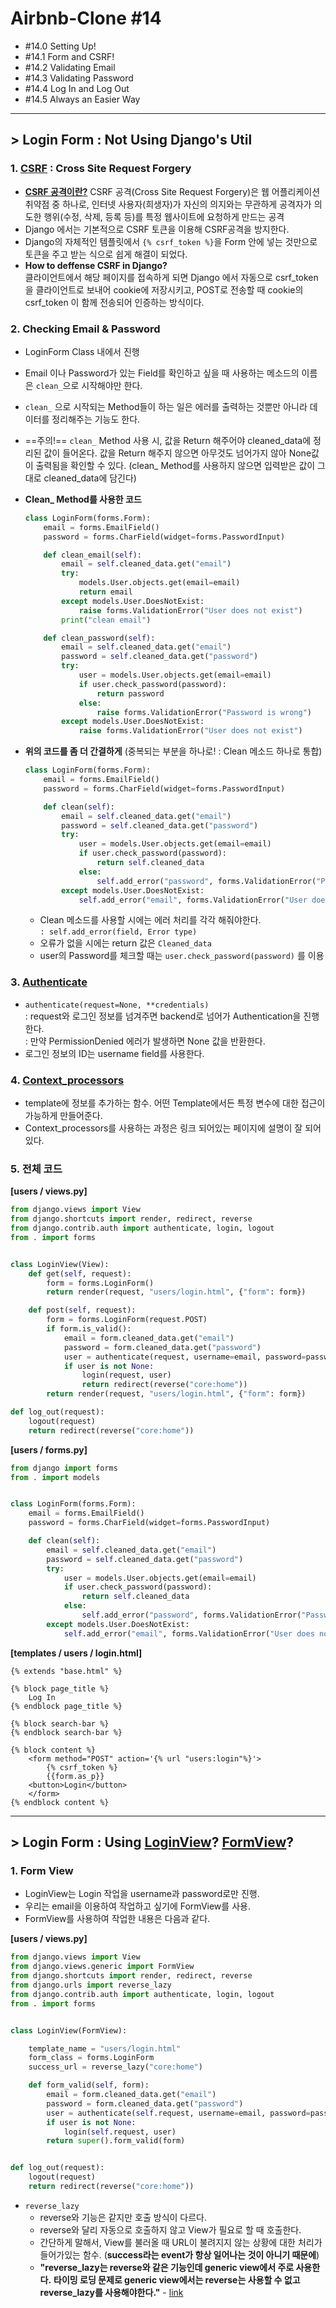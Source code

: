 # Airbnb-Clone #14

- #14.0 Setting Up!
- #14.1 Form and CSRF!
- #14.2 Validating Email
- #14.3 Validating Password
- #14.4 Log In and Log Out
- #14.5 Always an Easier Way

---

## > Login Form : Not Using Django's Util

### 1. [CSRF](https://docs.djangoproject.com/en/3.0/ref/csrf/) : Cross Site Request Forgery 

- [**CSRF 공격이란?**](https://velog.io/@ground4ekd/django-csrf)
  CSRF 공격(Cross Site Request Forgery)은 웹 어플리케이션 취약점 중 하나로, 인터넷 사용자(희생자)가 자신의 의지와는 무관하게 공격자가 의도한 행위(수정, 삭제, 등록 등)를 특정 웹사이트에 요청하게 만드는 공격
- Django 에서는 기본적으로 CSRF 토큰을 이용해 CSRF공격을 방지한다.
- Django의 자체적인 템플릿에서  `{% csrf_token %}`을 Form 안에 넣는 것만으로 토큰을 주고 받는 식으로 쉽게 해결이 되었다.
- **How to deffense CSRF in Django?**  
  클라이언트에서 해당 페이지를 접속하게 되면 Django 에서 자동으로 csrf_token을 클라이언트로 보내어 cookie에 저장시키고, POST로 전송할 때 cookie의 csrf_token 이 함께 전송되어 인증하는 방식이다.

### 2. Checking Email & Password

- LoginForm Class 내에서 진행

- Email 이나 Password가 있는 Field를 확인하고 싶을 때 사용하는 메소드의 이름은 `clean_`으로 시작해야만 한다.

- `clean_` 으로 시작되는 Method들이 하는 일은 에러를 출력하는 것뿐만 아니라 데이터를 정리해주는 기능도 한다.

- ==주의!== `clean_` Method 사용 시, 값을 Return 해주어야 cleaned_data에 정리된 값이 들어온다. 값을 Return 해주지 않으면 아무것도 넘어가지 않아 None값이 출력됨을 확인할 수 있다. (clean_ Method를 사용하지 않으면 입력받은 값이 그대로 cleaned_data에 담긴다)

- **Clean_ Method를 사용한 코드**

  ```python
  class LoginForm(forms.Form):
      email = forms.EmailField()
      password = forms.CharField(widget=forms.PasswordInput)
  
      def clean_email(self):
          email = self.cleaned_data.get("email")
          try:
              models.User.objects.get(email=email)
              return email
          except models.User.DoesNotExist:
              raise forms.ValidationError("User does not exist")
          print("clean email")
  
      def clean_password(self):
          email = self.cleaned_data.get("email")
          password = self.cleaned_data.get("password")
          try:
              user = models.User.objects.get(email=email)
              if user.check_password(password):
                  return password
              else:
                  raise forms.ValidationError("Password is wrong")
          except models.User.DoesNotExist:
              raise forms.ValidationError("User does not exist")
  ```

- **위의 코드를 좀 더 간결하게** (중복되는 부분을 하나로! : Clean 메소드 하나로 통합)

  ```python
  class LoginForm(forms.Form):
      email = forms.EmailField()
      password = forms.CharField(widget=forms.PasswordInput)
  
      def clean(self):
          email = self.cleaned_data.get("email")
          password = self.cleaned_data.get("password")
          try:
              user = models.User.objects.get(email=email)
              if user.check_password(password):
                  return self.cleaned_data
              else:
                  self.add_error("password", forms.ValidationError("Password is wrong"))
          except models.User.DoesNotExist:
              self.add_error("email", forms.ValidationError("User does not exist"))
  ```

  - Clean 메소드를 사용할 시에는 에러 처리를 각각 해줘야한다.   
    `: self.add_error(field, Error type)`
  - 오류가 없을 시에는 return 값은 `Cleaned_data`
  - user의 Password를 체크할 때는 `user.check_password(password)` 를 이용

### 3. [Authenticate](https://docs.djangoproject.com/en/3.0/topics/auth/default/#authenticating-users)

- `authenticate(request=None, **credentials)`  
  : request와 로그인 정보를 넘겨주면 backend로 넘어가 Authentication을 진행한다.  
  : 만약 PermissionDenied 에러가 발생하면 None 값을 반환한다.
- 로그인 정보의 ID는 username field를 사용한다.

### 4. [Context_processors](https://blog.isaccchoi.com/programing/Template-context-processors%EB%A5%BC-%EC%82%AC%EC%9A%A9%ED%95%98%EC%97%AC-%EB%8D%B0%EC%9D%B4%ED%84%B0-%EB%A7%88%EC%9D%8C%EB%8C%80%EB%A1%9C-%EB%A1%9C%EB%93%9C%ED%95%98%EA%B8%B0/)

- template에 정보를 추가하는 함수. 어떤 Template에서든 특정 변수에 대한 접근이 가능하게 만들어준다.
- Context_processors를 사용하는 과정은 링크 되어있는 페이지에 설명이 잘 되어있다.

### 5. 전체 코드

**[users / views.py]**

```python
from django.views import View
from django.shortcuts import render, redirect, reverse
from django.contrib.auth import authenticate, login, logout
from . import forms


class LoginView(View):
    def get(self, request):
        form = forms.LoginForm()
        return render(request, "users/login.html", {"form": form})

    def post(self, request):
        form = forms.LoginForm(request.POST)
        if form.is_valid():
            email = form.cleaned_data.get("email")
            password = form.cleaned_data.get("password")
            user = authenticate(request, username=email, password=password)
            if user is not None:
                login(request, user)
                return redirect(reverse("core:home"))
        return render(request, "users/login.html", {"form": form})

def log_out(request):
    logout(request)
    return redirect(reverse("core:home"))
```

**[users / forms.py]**

```python
from django import forms
from . import models


class LoginForm(forms.Form):
    email = forms.EmailField()
    password = forms.CharField(widget=forms.PasswordInput)

    def clean(self):
        email = self.cleaned_data.get("email")
        password = self.cleaned_data.get("password")
        try:
            user = models.User.objects.get(email=email)
            if user.check_password(password):
                return self.cleaned_data
            else:
                self.add_error("password", forms.ValidationError("Password is wrong"))
        except models.User.DoesNotExist:
            self.add_error("email", forms.ValidationError("User does not exist"))

```

**[templates / users / login.html]**

```django
{% extends "base.html" %}

{% block page_title %}
    Log In
{% endblock page_title %}

{% block search-bar %}
{% endblock search-bar %}

{% block content %}
    <form method="POST" action='{% url "users:login"%}'>
        {% csrf_token %}
        {{form.as_p}}
    <button>Login</button>
    </form>
{% endblock content %}
```

---

## > Login Form : Using [LoginView](http://ccbv.co.uk/projects/Django/3.0/django.contrib.auth.views/LoginView/)? [FormView](http://ccbv.co.uk/projects/Django/3.0/django.views.generic.edit/FormView/)?

### 1. Form View

- LoginView는 Login 작업을 username과 password로만 진행.
- 우리는 email을 이용하여 작업하고 싶기에 FormView를 사용.
- FormView를 사용하여 작업한 내용은 다음과 같다.

**[users / views.py]**

```python
from django.views import View
from django.views.generic import FormView
from django.shortcuts import render, redirect, reverse
from django.urls import reverse_lazy
from django.contrib.auth import authenticate, login, logout
from . import forms


class LoginView(FormView):

    template_name = "users/login.html"
    form_class = forms.LoginForm
    success_url = reverse_lazy("core:home")

    def form_valid(self, form):
        email = form.cleaned_data.get("email")
        password = form.cleaned_data.get("password")
        user = authenticate(self.request, username=email, password=password)
        if user is not None:
            login(self.request, user)
        return super().form_valid(form)


def log_out(request):
    logout(request)
    return redirect(reverse("core:home"))

```

- `reverse_lazy`
  - reverse와 기능은 같지만 호출 방식이 다르다.
  - reverse와 달리 자동으로 호출하지 않고 View가 필요로 할 때 호출한다.
  - 간단하게 말해서, View를 불러올 때 URL이 불려지지 않는 상황에 대한 처리가 들어가있는 함수. (**success라는 event가 항상 일어나는 것이 아니기 때문에**)
  - **"reverse_lazy는 reverse와 같은 기능인데 generic view에서 주로 사용한다.**
    **타이밍 로딩 문제로 generic view에서는 reverse는 사용할 수 없고 reverse_lazy를 사용해야한다."** - [link](https://wayhome25.github.io/django/2017/03/14/django-07-kilogram-03-signup/)

